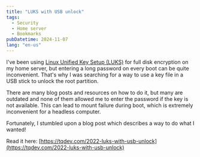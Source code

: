 ```yaml
---
title: "LUKS with USB unlock"
tags:
  - Security
  - Home server
  - Bookmarks
pubDatetime: 2024-11-07
lang: "en-us"
---
```


I've been using [Linux Unified Key Setup (LUKS)](https://en.wikipedia.org/wiki/Linux_Unified_Key_Setup) for full disk encryption on my home server, but entering a long password on every boot can be quite inconvenient. That's why I was searching for a way to use a key file in a USB stick to unlock the root partition.

There are many blog posts and resources on how to do it, but many are outdated and none of them allowed me to enter the password if the key is not available. This can lead to mount failure during boot, which is extremely inconvenient for a headless computer.

Fortunately, I stumbled upon a blog post which describes a way to do what I wanted!

Read it here: [https://tqdev.com/2022-luks-with-usb-unlock](https://tqdev.com/2022-luks-with-usb-unlock)
